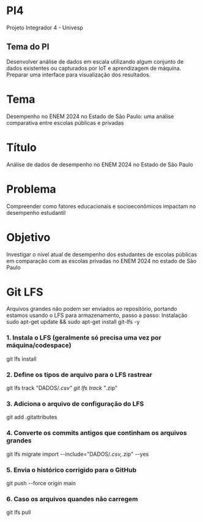 # PI4
  Projeto Integrador 4 - Univesp
## Tema do PI
  Desenvolver análise de dados em escala utilizando algum conjunto de dados existentes ou capturados por IoT e aprendizagem de máquina. Preparar uma interface para visualização dos resultados.

# Tema
  Desempenho no ENEM 2024 no Estado de São Paulo: uma análise comparativa entre escolas públicas e privadas

# Título
  Análise de dados de desempenho no ENEM 2024 no Estado de São Paulo

# Problema
  Compreender como fatores educacionais e socioeconômicos impactam no desempenho estudantil

# Objetivo
  Investigar o nível atual de desempenho dos estudantes de escolas públicas em comparação com as escolas privadas no ENEM 2024 no estado de São Paulo

# Git LFS
  Arquivos grandes não podem ser enviados ao repositório, portando estamos usando o LFS para armazenamento, passo a passo:
    Instalação
      sudo apt-get update && sudo apt-get install git-lfs -y
### 1. Instala o LFS (geralmente só precisa uma vez por máquina/codespace)
  git lfs install

### 2. Define os tipos de arquivo para o LFS rastrear
  git lfs track "DADOS/*.csv"
  git lfs track "*.zip"

### 3. Adiciona o arquivo de configuração do LFS
  git add .gitattributes

### 4. Converte os commits antigos que continham os arquivos grandes
  git lfs migrate import --include="DADOS/*.csv,*.zip" --yes

### 5. Envia o histórico corrigido para o GitHub
  git push --force origin main

### 6. Caso os arquivos quandes não carregem
  git lfs pull